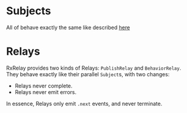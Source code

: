 Subjects
========

All of behave exactly the same like described [here](http://reactivex.io/documentation/subject.html)

Relays
======

RxRelay provides two kinds of Relays: `PublishRelay` and `BehaviorRelay`.
They behave exactly like their parallel `Subject`s, with two changes:

- Relays never complete.
- Relays never emit errors.

In essence, Relays only emit `.next` events, and never terminate.